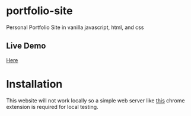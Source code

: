 # portfolio-site
Personal Portfolio Site in vanilla javascript, html, and css

## Live Demo
[Here](https://edwincloud.info/)

# Installation
This website will not work locally so a simple web server like [this](https://chrome.google.com/webstore/detail/web-server-for-chrome/ofhbbkphhbklhfoeikjpcbhemlocgigb) chrome extension is required for local testing.